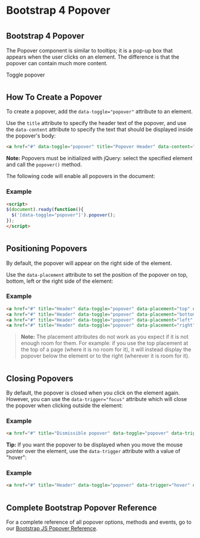 Bootstrap 4 Popover
===================

#  

Bootstrap 4 Popover
-------------------

The Popover component is similar to tooltips; it is a pop-up box that appears when the user clicks on an element. The difference is that the popover can contain much more content.

Toggle popover

#  

How To Create a Popover
-----------------------

To create a popover, add the `data-toggle="popover"` attribute to an element.

Use the `title` attribute to specify the header text of the popover, and use the `data-content` attribute to specify the text that should be displayed inside the popover's body:

``` html
<a href="#" data-toggle="popover" title="Popover Header" data-content="Some content inside the popover">Toggle popover</a>
```

**Note:** Popovers must be initialized with jQuery: select the specified element and call the `popover()` method.

The following code will enable all popovers in the document:

### Example

``` html
<script>
$(document).ready(function(){
  $('[data-toggle="popover"]').popover();
});
</script>
```

#  

#  

Positioning Popovers
--------------------

By default, the popover will appear on the right side of the element.

Use the `data-placement` attribute to set the position of the popover on top, bottom, left or the right side of the element:

### Example

``` html
<a href="#" title="Header" data-toggle="popover" data-placement="top" data-content="Content">Click</a>
<a href="#" title="Header" data-toggle="popover" data-placement="bottom" data-content="Content">Click</a>
<a href="#" title="Header" data-toggle="popover" data-placement="left" data-content="Content">Click</a>
<a href="#" title="Header" data-toggle="popover" data-placement="right" data-content="Content">Click</a>
```

> **Note:** The placement attributes do not work as you expect if it is not enough room for them. For example: if you use the top placement at the top of a page (where it is no room for it), it will instead display the popover below the element or to the right (wherever it is room for it).

#  

Closing Popovers
----------------

By default, the popover is closed when you click on the element again. However, you can use the `data-trigger="focus"` attribute which will close the popover when clicking outside the element:

### Example

``` html
<a href="#" title="Dismissible popover" data-toggle="popover" data-trigger="focus" data-content="Click anywhere in the document to close this popover">Click me</a>
```

**Tip:** If you want the popover to be displayed when you move the mouse pointer over the element, use the `data-trigger` attribute with a value of "hover":

### Example

``` html
<a href="#" title="Header" data-toggle="popover" data-trigger="hover" data-content="Some content">Hover over me</a>
```

#  

Complete Bootstrap Popover Reference
------------------------------------

For a complete reference of all popover options, methods and events, go to our [Bootstrap JS Popover Reference](https://www.w3schools.com/bootstrap4/bootstrap_ref_js_popover.asp).